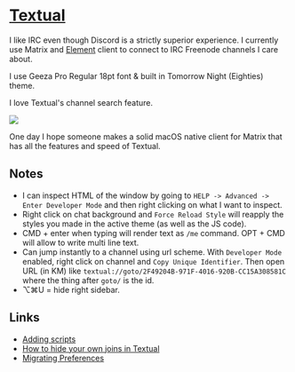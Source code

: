 # [Textual](https://www.codeux.com/textual/)

I like IRC even though Discord is a strictly superior experience. I currently use Matrix and [Element](https://element.io) client to connect to IRC Freenode channels I care about.

I use Geeza Pro Regular 18pt font & built in Tomorrow Night (Eighties) theme.

I love Textual's channel search feature.

![](https://i.imgur.com/CMBW8Qf.png)

One day I hope someone makes a solid macOS native client for Matrix that has all the features and speed of Textual.

## Notes

- I can inspect HTML of the window by going to `HELP -> Advanced -> Enter Developer Mode` and then right clicking on what I want to inspect.
- Right click on chat background and `Force Reload Style` will reapply the styles you made in the active theme (as well as the JS code).
- CMD + enter when typing will render text as `/me` command. OPT + CMD will allow to write multi line text.
- Can jump instantly to a channel using url scheme. With `Developer Mode` enabled, right click on channel and `Copy Unique Identifier`. Then open URL (in KM) like `textual://goto/2F49204B-971F-4016-920B-CC15A308581C` where the thing after `goto/` is the id.
- ⌥⌘U = hide right sidebar.

## Links

- [Adding scripts](https://help.codeux.com/textual/Writing-Scripts.kb)
- [How to hide your own joins in Textual](https://blog.jay2k1.com/2016/11/12/how-to-hide-your-own-joins-in-textual/)
- [Migrating Preferences](https://help.codeux.com/textual/Migrating-Preferences.kb)
